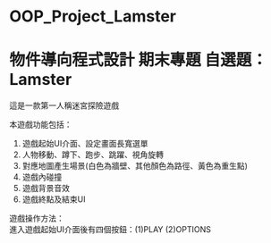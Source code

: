 # OOP_Project_Lamster

# 物件導向程式設計 期末專題 自選題：Lamster
這是一款第一人稱迷宮探險遊戲

本遊戲功能包括：
1. 遊戲起始UI介面、設定畫面長寬選單
2. 人物移動、蹲下、跑步、跳躍、視角旋轉
3. 對應地圖產生場景(白色為牆壁、其他顏色為路徑、黃色為重生點)
4. 遊戲內碰撞
5. 遊戲背景音效
6. 遊戲終點及結束UI

遊戲操作方法：</br>
進入遊戲起始UI介面後有四個按鈕：(1)PLAY (2)OPTIONS
 


